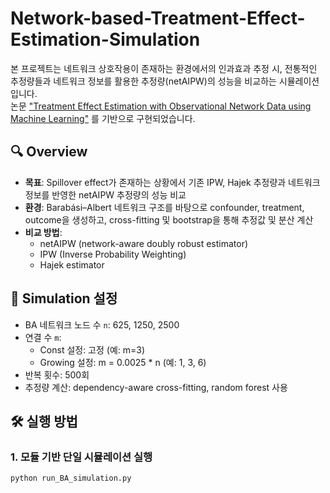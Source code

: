 # Network-based-Treatment-Effect-Estimation-Simulation

본 프로젝트는 네트워크 상호작용이 존재하는 환경에서의 인과효과 추정 시, 전통적인 추정량들과 네트워크 정보를 활용한 추정량(netAIPW)의 성능을 비교하는 시뮬레이션입니다.  
논문 ["Treatment Effect Estimation with Observational Network Data using Machine Learning"](https://arxiv.org/abs/2201.13268) 를 기반으로 구현되었습니다.

## 🔍 Overview

- **목표**: Spillover effect가 존재하는 상황에서 기존 IPW, Hajek 추정량과 네트워크 정보를 반영한 netAIPW 추정량의 성능 비교
- **환경**: Barabási–Albert 네트워크 구조를 바탕으로 confounder, treatment, outcome을 생성하고, cross-fitting 및 bootstrap을 통해 추정값 및 분산 계산
- **비교 방법**:  
  - netAIPW (network-aware doubly robust estimator)  
  - IPW (Inverse Probability Weighting)  
  - Hajek estimator

## 🧪 Simulation 설정

- BA 네트워크 노드 수 `n`: 625, 1250, 2500
- 연결 수 `m`: 
  - Const 설정: 고정 (예: m=3)
  - Growing 설정: m = 0.0025 * n (예: 1, 3, 6)
- 반복 횟수: 500회
- 추정량 계산: dependency-aware cross-fitting, random forest 사용

## 🛠 실행 방법

### 1. 모듈 기반 단일 시뮬레이션 실행
```bash
python run_BA_simulation.py
